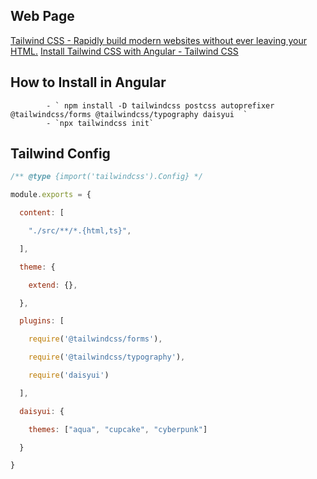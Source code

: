 ## Web Page
[Tailwind CSS - Rapidly build modern websites without ever leaving your HTML.](https://tailwindcss.com/)
[Install Tailwind CSS with Angular - Tailwind CSS](https://tailwindcss.com/docs/guides/angular)


## How to Install in Angular
			- ` npm install -D tailwindcss postcss autoprefixer @tailwindcss/forms @tailwindcss/typography daisyui  `
			- `npx tailwindcss init`


## Tailwind Config

```js
/** @type {import('tailwindcss').Config} */

module.exports = {

  content: [

    "./src/**/*.{html,ts}",

  ],

  theme: {

    extend: {},

  },

  plugins: [

    require('@tailwindcss/forms'),

    require('@tailwindcss/typography'),

    require('daisyui')

  ],

  daisyui: {

    themes: ["aqua", "cupcake", "cyberpunk"]

  }

}
```
